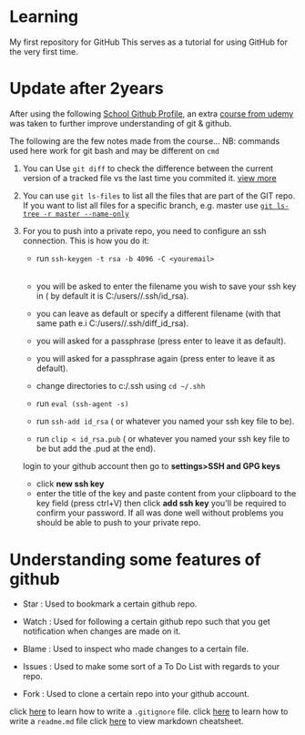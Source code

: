 # Learning
My first repository for GitHub
This serves as a tutorial for using GitHub for the very first time.

# Update after 2years
After using the following [School Github Profile](https://github.com/u16220073), an extra  [course from udemy](https://www.udemy.com/course/git-and-github-crash-course/?couponCode=NEW_COURSE2) was taken to further improve understanding of git & github.

The following are the few notes made from the course...
NB: commands used here work for git bash and may be different on `cmd`
1) You can Use `git diff` to check the difference between the current version of a tracked file vs the last time you commited it. [view more](https://www.atlassian.com/git/tutorials/saving-changes/git-diff#:~:text=git%20diff%20is%20a%20multi,%2C%20branches%2C%20files%20and%20more.&text=The%20git%20diff%20command%20is,state%20of%20a%20Git%20repo.)
2) You can use `git ls-files` to list all the files that are part of the GIT repo.
   If you want to list all files for a specific branch, e.g. master use [`git ls-tree -r master --name-only`](https://superuser.com/questions/429693/git-list-all-files-currently-under-source-control) 
3) For you to push into a private repo, you need to configure an ssh connection.
   This is how you do it:
   * run `ssh-keygen -t rsa -b 4096 -C <youremail>`
   ######
      * you will be asked to enter the filename you wish to save your ssh key in ( by default it is C:/users/<userprofilename>/.ssh/id_rsa).
      * you can leave as default or specify a different filename (with that same path e.i C:/users/<userprofilename>/.ssh/diff_id_rsa).
      * you will asked for a passphrase (press enter to leave it as default).
      * you will asked for a passphrase again (press enter to leave it as default).
   
   * change directories to c:/.ssh using `cd ~/.shh`
   * run `eval (ssh-agent -s)`
   * run `ssh-add id_rsa` ( or whatever you named your ssh key file to be).
   * run `clip < id_rsa.pub` ( or whatever you named your ssh key file to be but add the .pud at the end).
   
   login to your github account then go to **settings>SSH and GPG keys**
   * click **new ssh key**
   * enter the title of the key and paste content from your clipboard to the key field (press ctrl+V) then click **add ssh key**
      you'll be required to confirm your password.
 If all was done well without problems you should be able to push to your private repo.

# Understanding some features of github 
* Star
: Used to bookmark a certain github repo.

* Watch
: Used for following a certain github repo such that you get notification when changes are made on it.

* Blame
: Used to inspect who made changes to a certain file.

* Issues
: Used to make some sort of a To Do List with regards to your repo.

* Fork
: Used to clone a certain repo into your github account.

click [here](https://www.youtube.com/watch?v=ErJyWO8TGoM) to learn how to write a `.gitignore` file.
click [here](https://www.youtube.com/watch?v=eJojC3lSkwg) to learn how to write a `readme.md` file
click [here](https://github.com/adam-p/markdown-here/wiki/Markdown-Cheatsheet#lists) to view markdown cheatsheet.

